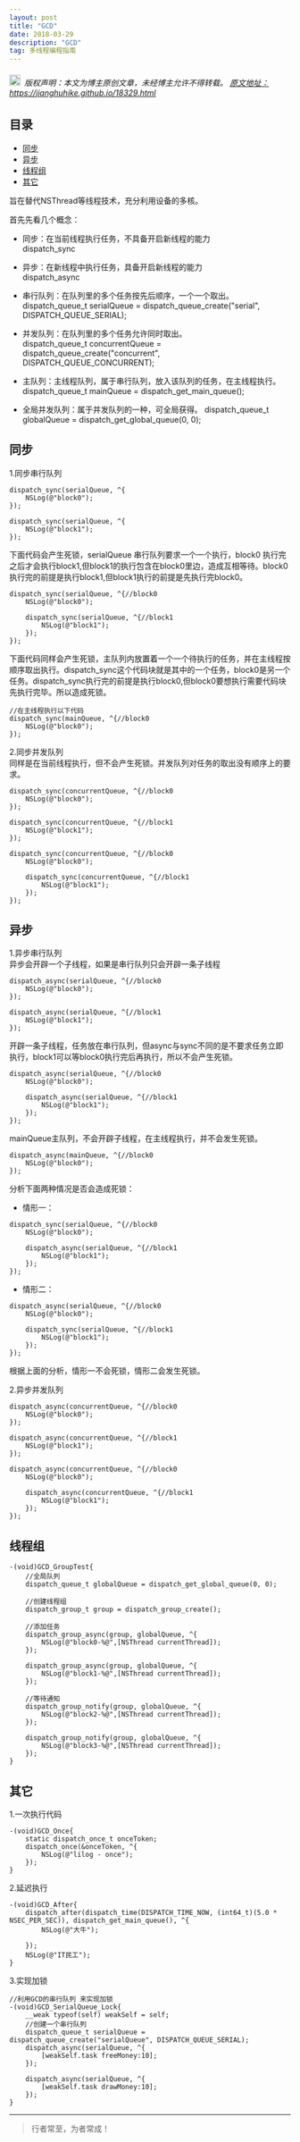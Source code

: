 ```yaml
---
layout: post
title: "GCD"
date: 2018-03-29
description: "GCD"
tag: 多线程编程指南
---
```



<h6>
  <img src="https://robotkang-1257995526.cos.ap-chengdu.myqcloud.com/icon/copyright.png" alt="copyright" style="display:inline;margin-bottom: -5px;" width="20" height="20"> 版权声明：本文为博主原创文章，未经博主允许不得转载。

  <a target="_blank" href="https://jianghuhike.github.io/18329.html">
  原文地址：https://jianghuhike.github.io/18329.html 
  </a>
</h6>



 



## 目录


* [同步](#content0)
* [异步](#content1)
* [线程组](#content2)
* [其它](#content3)




旨在替代NSThread等线程技术，充分利用设备的多核。  

首先先看几个概念：         
- 同步：在当前线程执行任务，不具备开启新线程的能力   
dispatch_sync   

- 异步：在新线程中执行任务，具备开启新线程的能力    
dispatch_async  

- 串行队列：在队列里的多个任务按先后顺序，一个一个取出。     
dispatch_queue_t serialQueue = dispatch_queue_create("serial", DISPATCH_QUEUE_SERIAL);   

- 并发队列：在队列里的多个任务允许同时取出。    
dispatch_queue_t concurrentQueue = dispatch_queue_create("concurrent", DISPATCH_QUEUE_CONCURRENT);    

- 主队列：主线程队列，属于串行队列，放入该队列的任务，在主线程执行。     
dispatch_queue_t mainQueue = dispatch_get_main_queue();

- 全局并发队列：属于并发队列的一种，可全局获得。
dispatch_queue_t globalQueue = dispatch_get_global_queue(0, 0);     


<!-- ************************************************ -->
## <a id="content0"></a>同步

1.同步串行队列     
```objc
dispatch_sync(serialQueue, ^{
    NSLog(@"block0");
});

dispatch_sync(serialQueue, ^{
    NSLog(@"block1");
});
```

下面代码会产生死锁，serialQueue 串行队列要求一个一个执行，block0 执行完之后才会执行block1,但block1的执行包含在block0里边，造成互相等待。block0执行完的前提是执行block1,但block1执行的前提是先执行完block0。
```objc
dispatch_sync(serialQueue, ^{//block0
    NSLog(@"block0");
    
    dispatch_sync(serialQueue, ^{//block1
        NSLog(@"block1");
    });
});
```

下面代码同样会产生死锁，主队列内放置着一个一个待执行的任务，并在主线程按顺序取出执行。dispatch_sync这个代码块就是其中的一个任务，block0是另一个任务。dispatch_sync执行完的前提是执行block0,但block0要想执行需要代码块先执行完毕。所以造成死锁。
```objc
//在主线程执行以下代码
dispatch_sync(mainQueue, ^{//block0
    NSLog(@"block0");
});
```

2.同步并发队列    
同样是在当前线程执行，但不会产生死锁。并发队列对任务的取出没有顺序上的要求。

```objc
dispatch_sync(concurrentQueue, ^{//block0
    NSLog(@"block0");
});

dispatch_sync(concurrentQueue, ^{//block1
    NSLog(@"block1");
});
```

```objc
dispatch_sync(concurrentQueue, ^{//block0
    NSLog(@"block0");

    dispatch_sync(concurrentQueue, ^{//block1
        NSLog(@"block1");
    });
});
```



<!-- ************************************************ -->
## <a id="content1"></a>异步
1.异步串行队列    
异步会开辟一个子线程，如果是串行队列只会开辟一条子线程

```objc
dispatch_async(serialQueue, ^{//block0
    NSLog(@"block0");
});

dispatch_async(serialQueue, ^{//block1
    NSLog(@"block1");
});
```

开辟一条子线程，任务放在串行队列，但async与sync不同的是不要求任务立即执行，block1可以等block0执行完后再执行，所以不会产生死锁。
```objc
dispatch_async(serialQueue, ^{//block0
    NSLog(@"block0");
    
    dispatch_async(serialQueue, ^{//block1
        NSLog(@"block1");
    });
});
```

mainQueue主队列，不会开辟子线程，在主线程执行，并不会发生死锁。
```objc
dispatch_async(mainQueue, ^{//block0
    NSLog(@"block0");
});
```

分析下面两种情况是否会造成死锁：    
- 情形一：
```objc
dispatch_sync(serialQueue, ^{//block0
    NSLog(@"block0");
    
    dispatch_async(serialQueue, ^{//block1
        NSLog(@"block1");
    });
});
```

- 情形二：
```objc
dispatch_async(serialQueue, ^{//block0
    NSLog(@"block0");
    
    dispatch_sync(serialQueue, ^{//block1
        NSLog(@"block1");
    });
});
```
根据上面的分析，情形一不会死锁，情形二会发生死锁。

2.异步并发队列
```objc
dispatch_async(concurrentQueue, ^{//block0
    NSLog(@"block0");
});

dispatch_async(concurrentQueue, ^{//block1
    NSLog(@"block1");
});
```

```objc
dispatch_async(concurrentQueue, ^{//block0
    NSLog(@"block0");

    dispatch_async(concurrentQueue, ^{//block1
        NSLog(@"block1");
    });
});
```


<!-- ************************************************ -->
## <a id="content2"></a>线程组
```objc
-(void)GCD_GroupTest{
    //全局队列
    dispatch_queue_t globalQueue = dispatch_get_global_queue(0, 0);
    
    //创建线程组
    dispatch_group_t group = dispatch_group_create();
    
    //添加任务
    dispatch_group_async(group, globalQueue, ^{
        NSLog(@"block0-%@",[NSThread currentThread]);
    });
    
    dispatch_group_async(group, globalQueue, ^{
        NSLog(@"block1-%@",[NSThread currentThread]);
    });
    
    //等待通知
    dispatch_group_notify(group, globalQueue, ^{
        NSLog(@"block2-%@",[NSThread currentThread]);
    });
    
    dispatch_group_notify(group, globalQueue, ^{
        NSLog(@"block3-%@",[NSThread currentThread]);
    });
}
```


<!-- ************************************************ -->
## <a id="content3"></a>其它

1.一次执行代码    
```objc
-(void)GCD_Once{
    static dispatch_once_t onceToken;
    dispatch_once(&onceToken, ^{
        NSLog(@"lilog - once");
    });
}
```

2.延迟执行   
```objc
-(void)GCD_After{
    dispatch_after(dispatch_time(DISPATCH_TIME_NOW, (int64_t)(5.0 * NSEC_PER_SEC)), dispatch_get_main_queue(), ^{
        NSLog(@"大牛");

    });
    NSLog(@"IT民工");
}
```

3.实现加锁
```objc
//利用GCD的串行队列 来实现加锁
-(void)GCD_SerialQueue_Lock{
    __weak typeof(self) weakSelf = self;
    //创建一个串行队列
    dispatch_queue_t serialQueue = dispatch_queue_create("serialQueue", DISPATCH_QUEUE_SERIAL);
    dispatch_async(serialQueue, ^{
        [weakSelf.task freeMoney:10];
    });
    
    dispatch_async(serialQueue, ^{
        [weakSelf.task drawMoney:10];
    });
}
```


----------
>  行者常至，为者常成！



